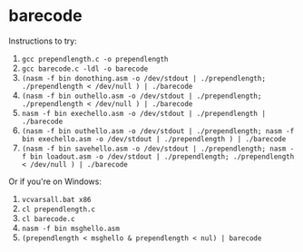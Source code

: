 # barecode

Instructions to try:

1. `gcc prependlength.c -o prependlength`
2. `gcc barecode.c -ldl -o barecode`
3. `(nasm -f bin donothing.asm -o /dev/stdout | ./prependlength; ./prependlength < /dev/null ) | ./barecode`
4. `(nasm -f bin outhello.asm -o /dev/stdout | ./prependlength; ./prependlength < /dev/null ) | ./barecode`
5. `nasm -f bin exechello.asm -o /dev/stdout | ./prependlength | ./barecode`
6. `(nasm -f bin outhello.asm -o /dev/stdout | ./prependlength; nasm -f bin exechello.asm -o /dev/stdout | ./prependlength ) | ./barecode`
7. `(nasm -f bin savehello.asm -o /dev/stdout | ./prependlength; nasm -f bin loadout.asm -o /dev/stdout | ./prependlength; ./prependlength < /dev/null ) | ./barecode`

Or if you're on Windows:

1. `vcvarsall.bat x86`
2. `cl prependlength.c`
3. `cl barecode.c`
4. `nasm -f bin msghello.asm`
5. `(prependlength < msghello & prependlength < nul) | barecode`
